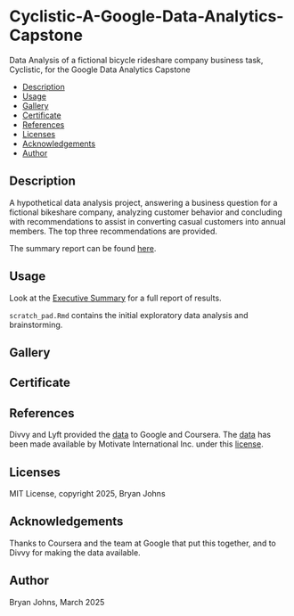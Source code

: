 # Cyclistic-A-Google-Data-Analytics-Capstone
Data Analysis of a fictional bicycle rideshare company business task, Cyclistic, for the Google Data Analytics Capstone

- [Description](#description)
- [Usage](#usage)
- [Gallery](#gallery)
- [Certificate](#certificate)
- [References](#references)
- [Licenses](#licenses)
- [Acknowledgements](#acknowledgements)
- [Author](#author)


## Description

A hypothetical data analysis project, answering a business question for a fictional bikeshare company, analyzing customer behavior and concluding with recommendations to assist in converting casual customers into annual members. The top three recommendations are provided.

The summary report can be found [here](./docs/index.html).

## Usage

Look at the [Executive Summary](./docs/index.html) for a full report of results.

`scratch_pad.Rmd` contains the initial exploratory data analysis and brainstorming.

## Gallery



## Certificate



## References

Divvy and Lyft provided the [data](https://divvy-tripdata.s3.amazonaws.com/index.html) to Google and Coursera. The [data](https://divvy-tripdata.s3.amazonaws.com/index.html) has been made available by Motivate International Inc. under this [license](https://divvybikes.com/data-license-agreement).

## Licenses

MIT License, copyright 2025, Bryan Johns

## Acknowledgements

Thanks to Coursera and the team at Google that put this together, and to Divvy for making the data available.

## Author

Bryan Johns, March 2025
